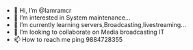 - 👋 Hi, I’m @Iamramcr
- 👀 I’m interested in System maintenance...
- 🌱 I’m currently learning servers,Broadcasting,livestreaming...
- 💞️ I’m looking to collaborate on Media broadcasting IT
- 📫 How to reach me ping 9884728355

<!---
Iamramcr/Iamramcr is a ✨ special ✨ repository because its `README.md` (this file) appears on your GitHub profile.
You can click the Preview link to take a look at your changes.
--->
